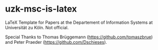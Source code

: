 # uzk-msc-is-latex
LaTeX Template for Papers at the Departement of Information Systems at Universität zu Köln. Not official.

Special Thanks to Thomas Brüggemann (https://github.com/tomaszbrue) and Peter Praeder (https://github.com/Dschieses).
